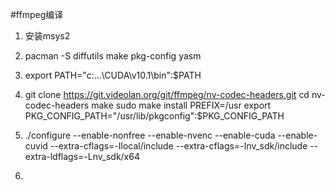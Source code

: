 #ffmpeg编译
1.	安装msys2
2.	pacman -S diffutils make pkg-config yasm
3.	export PATH="c:\...\CUDA\v10.1\bin\":$PATH

4.	git clone https://git.videolan.org/git/ffmpeg/nv-codec-headers.git
    cd nv-codec-headers
    make
    sudo make install PREFIX=/usr
    export PKG_CONFIG_PATH="/usr/lib/pkgconfig":$PKG_CONFIG_PATH
    
5.	./configure --enable-nonfree --enable-nvenc --enable-cuda --enable-cuvid --extra-cflags=-Ilocal/include --extra-cflags=-Inv_sdk/include --extra-ldflags=-Lnv_sdk/x64
6.	